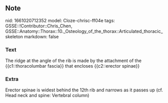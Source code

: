 ## Note
nid: 1661020712352
model: Cloze-chrisc-ff04e
tags: GSSE::!Contributor::Chris_Chen, GSSE::Anatomy::Thorax::10._Osteology_of_the_thorax::Articulated_thoracic_skeleton
markdown: false

### Text
<div class='toggle'>
  The ridge at the angle of the rib is made by the attachment of
  the {{c1::thoracolumbar fascia}} that encloses {{c2::erector
  spinae}}
</div>

### Extra
<p id="8ba4c1b3-04c5-4604-8e69-5ecf4913e716" class="">Erector
spinae is widest behind the 12th rib and narrows as it passes up
(cf. Head neck and spine: Vertebral column)
